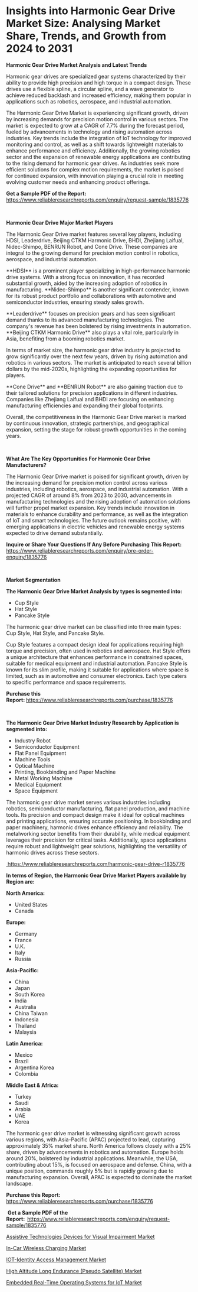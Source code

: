 <p><h1>Insights into Harmonic Gear Drive Market Size: Analysing Market Share, Trends, and Growth from 2024 to 2031</h1></p><p><strong>Harmonic Gear Drive Market Analysis and Latest Trends</strong></p>
<p><p>Harmonic gear drives are specialized gear systems characterized by their ability to provide high precision and high torque in a compact design. These drives use a flexible spline, a circular spline, and a wave generator to achieve reduced backlash and increased efficiency, making them popular in applications such as robotics, aerospace, and industrial automation.</p><p>The Harmonic Gear Drive Market is experiencing significant growth, driven by increasing demands for precision motion control in various sectors. The market is expected to grow at a CAGR of 7.7% during the forecast period, fueled by advancements in technology and rising automation across industries. Key trends include the integration of IoT technology for improved monitoring and control, as well as a shift towards lightweight materials to enhance performance and efficiency. Additionally, the growing robotics sector and the expansion of renewable energy applications are contributing to the rising demand for harmonic gear drives. As industries seek more efficient solutions for complex motion requirements, the market is poised for continued expansion, with innovation playing a crucial role in meeting evolving customer needs and enhancing product offerings.</p></p>
<p><strong>Get a Sample PDF of the Report:&nbsp;</strong> <a href="https://www.reliableresearchreports.com/enquiry/request-sample/1835776?utm_campaign=32&utm_medium=2&utm_source=Github&utm_content=ia&utm_term=31122024&utm_id=harmonic-gear-drive">https://www.reliableresearchreports.com/enquiry/request-sample/1835776</a></p>
<p>&nbsp;</p>
<p><strong>Harmonic Gear Drive Major Market Players</strong></p>
<p><p>The Harmonic Gear Drive market features several key players, including HDSI, Leaderdrive, Beijing CTKM Harmonic Drive, BHDI, Zhejiang Laifual, Nidec-Shimpo, BENRUN Robot, and Cone Drive. These companies are integral to the growing demand for precision motion control in robotics, aerospace, and industrial automation.</p><p>**HDSI** is a prominent player specializing in high-performance harmonic drive systems. With a strong focus on innovation, it has recorded substantial growth, aided by the increasing adoption of robotics in manufacturing. **Nidec-Shimpo** is another significant contender, known for its robust product portfolio and collaborations with automotive and semiconductor industries, ensuring steady sales growth.</p><p>**Leaderdrive** focuses on precision gears and has seen significant demand thanks to its advanced manufacturing technologies. The company's revenue has been bolstered by rising investments in automation. **Beijing CTKM Harmonic Drive** also plays a vital role, particularly in Asia, benefiting from a booming robotics market.</p><p>In terms of market size, the harmonic gear drive industry is projected to grow significantly over the next few years, driven by rising automation and robotics in various sectors. The market is anticipated to reach several billion dollars by the mid-2020s, highlighting the expanding opportunities for players.</p><p>**Cone Drive** and **BENRUN Robot** are also gaining traction due to their tailored solutions for precision applications in different industries. Companies like Zhejiang Laifual and BHDI are focusing on enhancing manufacturing efficiencies and expanding their global footprints.</p><p>Overall, the competitiveness in the Harmonic Gear Drive market is marked by continuous innovation, strategic partnerships, and geographical expansion, setting the stage for robust growth opportunities in the coming years.</p></p>
<p>&nbsp;</p>
<p><strong>What Are The Key Opportunities For Harmonic Gear Drive Manufacturers?</strong></p>
<p><p>The Harmonic Gear Drive market is poised for significant growth, driven by the increasing demand for precision motion control across various industries, including robotics, aerospace, and industrial automation. With a projected CAGR of around 8% from 2023 to 2030, advancements in manufacturing technologies and the rising adoption of automation solutions will further propel market expansion. Key trends include innovation in materials to enhance durability and performance, as well as the integration of IoT and smart technologies. The future outlook remains positive, with emerging applications in electric vehicles and renewable energy systems expected to drive demand substantially.</p></p>
<p><strong>Inquire or Share Your Questions If Any Before Purchasing This Report:</strong> <a href="https://www.reliableresearchreports.com/enquiry/pre-order-enquiry/1835776?utm_campaign=32&utm_medium=2&utm_source=Github&utm_content=ia&utm_term=31122024&utm_id=harmonic-gear-drive">https://www.reliableresearchreports.com/enquiry/pre-order-enquiry/1835776</a></p>
<p>&nbsp;</p>
<p><strong>Market Segmentation</strong></p>
<p><strong>The Harmonic Gear Drive Market Analysis by types is segmented into:</strong></p>
<p><ul><li>Cup Style</li><li>Hat Style</li><li>Pancake Style</li></ul></p>
<p><p>The harmonic gear drive market can be classified into three main types: Cup Style, Hat Style, and Pancake Style. </p><p>Cup Style features a compact design ideal for applications requiring high torque and precision, often used in robotics and aerospace. Hat Style offers a unique architecture that enhances performance in constrained spaces, suitable for medical equipment and industrial automation. Pancake Style is known for its slim profile, making it suitable for applications where space is limited, such as in automotive and consumer electronics. Each type caters to specific performance and space requirements.</p></p>
<p><strong>Purchase this Report:&nbsp;</strong><a href="https://www.reliableresearchreports.com/purchase/1835776?utm_campaign=32&utm_medium=2&utm_source=Github&utm_content=ia&utm_term=31122024&utm_id=harmonic-gear-drive">https://www.reliableresearchreports.com/purchase/1835776</a></p>
<p>&nbsp;</p>
<p><strong>The Harmonic Gear Drive Market Industry Research by Application is segmented into:</strong></p>
<p><ul><li>Industry Robot</li><li>Semiconductor Equipment</li><li>Flat Panel Equipment</li><li>Machine Tools</li><li>Optical Machine</li><li>Printing, Bookbinding and Paper Machine</li><li>Metal Working Machine</li><li>Medical Equipment</li><li>Space Equipment</li></ul></p>
<p><p>The harmonic gear drive market serves various industries including robotics, semiconductor manufacturing, flat panel production, and machine tools. Its precision and compact design make it ideal for optical machines and printing applications, ensuring accurate positioning. In bookbinding and paper machinery, harmonic drives enhance efficiency and reliability. The metalworking sector benefits from their durability, while medical equipment leverages their precision for critical tasks. Additionally, space applications require robust and lightweight gear solutions, highlighting the versatility of harmonic drives across these sectors.</p></p>
<p><a href="https://www.reliableresearchreports.com/harmonic-gear-drive-r1835776?utm_campaign=32&utm_medium=2&utm_source=Github&utm_content=ia&utm_term=31122024&utm_id=harmonic-gear-drive">&nbsp;https://www.reliableresearchreports.com/harmonic-gear-drive-r1835776</a></p>
<p><strong>In terms of Region, the Harmonic Gear Drive Market Players available by Region are:</strong></p>
<p>
    <p> <strong> North America: </strong>
        <ul>
            <li>United States</li>
            <li>Canada</li>
        </ul>
        </p> 
    <p> <strong> Europe: </strong>
        <ul>
            <li>Germany</li>
            <li>France</li>
            <li>U.K.</li>
            <li>Italy</li>
            <li>Russia</li>
        </ul>
        </p> 
    <p> <strong> Asia-Pacific: </strong>
        <ul>
            <li>China</li>
            <li>Japan</li>
            <li>South Korea</li>
            <li>India</li>
            <li>Australia</li>
            <li>China Taiwan</li>
            <li>Indonesia</li>
            <li>Thailand</li>
            <li>Malaysia</li>
        </ul>
        </p> 
    <p> <strong> Latin America: </strong>
        <ul>
            <li>Mexico</li>
            <li>Brazil</li>
            <li>Argentina Korea</li>
            <li>Colombia</li>
        </ul>
        </p> 
    <p> <strong> Middle East & Africa: </strong>
        <ul>
            <li>Turkey</li>
            <li>Saudi</li>
            <li>Arabia</li>
            <li>UAE</li>
            <li>Korea</li>
        </ul>
    </p>
    </p>
<p><p>The harmonic gear drive market is witnessing significant growth across various regions, with Asia-Pacific (APAC) projected to lead, capturing approximately 35% market share. North America follows closely with a 25% share, driven by advancements in robotics and automation. Europe holds around 20%, bolstered by industrial applications. Meanwhile, the USA, contributing about 15%, is focused on aerospace and defense. China, with a unique position, commands roughly 5% but is rapidly growing due to manufacturing expansion. Overall, APAC is expected to dominate the market landscape.</p></p>
<p><strong>Purchase this Report: </strong><a href="https://www.reliableresearchreports.com/purchase/1835776?utm_campaign=32&utm_medium=2&utm_source=Github&utm_content=ia&utm_term=31122024&utm_id=harmonic-gear-drive">https://www.reliableresearchreports.com/purchase/1835776</a></p>
<p>&nbsp;<strong>Get a Sample PDF of the Report:&nbsp;&nbsp;</strong><a href="https://www.reliableresearchreports.com/enquiry/request-sample/1835776?utm_campaign=32&utm_medium=2&utm_source=Github&utm_content=ia&utm_term=31122024&utm_id=harmonic-gear-drive">https://www.reliableresearchreports.com/enquiry/request-sample/1835776</a></p>
<p><strong></strong></p>
<p><p><a href="https://github.com/shondapmbau/Market-Research-Report-List-1/blob/main/assistive-technologies-devices-for-visual-impairment-market.md?utm_campaign=32&utm_medium=2&utm_source=Github&utm_content=ia&utm_term=31122024&utm_id=harmonic-gear-drive">Assistive Technologies Devices for Visual Impairment Market</a></p><p><a href="https://github.com/alberthagorsuch/Market-Research-Report-List-1/blob/main/in-car-wireless-charging-market.md?utm_campaign=32&utm_medium=2&utm_source=Github&utm_content=ia&utm_term=31122024&utm_id=harmonic-gear-drive">In-Car Wireless Charging Market</a></p><p><a href="https://github.com/skerretflossie9297/Market-Research-Report-List-1/blob/main/iot-identity-access-management-market.md?utm_campaign=32&utm_medium=2&utm_source=Github&utm_content=ia&utm_term=31122024&utm_id=harmonic-gear-drive">IOT-Identity Access Management Market</a></p><p><a href="https://github.com/MonroeBullock54/Market-Research-Report-List-1/blob/main/high-altitude-long-endurance-pseudo-satellite-market.md?utm_campaign=32&utm_medium=2&utm_source=Github&utm_content=ia&utm_term=31122024&utm_id=harmonic-gear-drive">High Altitude Long Endurance (Pseudo Satellite) Market</a></p><p><a href="https://github.com/rahu1506/Market-Research-Report-List-6/blob/main/embedded-real-time-operating-systems-for-iot-market.md?utm_campaign=32&utm_medium=2&utm_source=Github&utm_content=ia&utm_term=31122024&utm_id=harmonic-gear-drive">Embedded Real-Time Operating Systems for IoT Market</a></p></p>